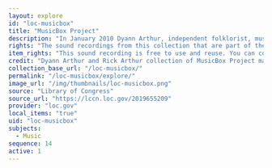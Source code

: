 ```yaml
---
layout: explore
id: "loc-musicbox"
title: "MusicBox Project"
description: "In January 2010 Dyann Arthur, independent folklorist, musicologist and Berklee College of Music alumni, founded MusicBox Project, a non-profit corporation in the state of Washington, whose mission it is to document and preserve our musical history while advancing music education and occupational avenues of creation and performance. Beginning in 2009, Dyann and Rick Arthur travelled through America meeting and interviewing women musicians of all ages and career levels. “Americana Women” was conceived as a three-pronged research approach: 1) an oral history interview; 2) an acoustic performance at the time and place of the interview; 3) a public performance."
rights: "The sound recordings from this collection that are part of the Citizen DJ project are free to use and reuse. You can copy, modify, distribute and perform the works, even for commercial purposes, all without asking permission. The American Folklife Center at the Library of Congress asks that artists approach the materials in this collection with respect for the culture and sensibilities of the people whose lives, ideas, and creativity are documented here. Artists are also reminded that privacy and publicity rights may pertain to certain uses of this material. Attribution is recommended but not required."
item_rights: "This sound recording is free to use and reuse. You can copy, modify, distribute and perform the work, even for commercial purposes, all without asking permission. The American Folklife Center at the Library of Congress asks that artists approach the materials in this collection with respect for the culture and sensibilities of the people whose lives, ideas, and creativity are documented here. Artists are also reminded that privacy and publicity rights may pertain to certain uses of this material. Attribution is recommended but not required."
credit: "Dyann Arthur and Rick Arthur collection of MusicBox Project materials (AFC 2010/029) Archive of Folk Culture, American Folklife Center, Library of Congress."
collection_base_url: "/loc-musicbox/"
permalink: "/loc-musicbox/explore/"
image_url: "/img/thumbnails/loc-musicbox.png"
source: "Library of Congress"
source_url: "https://lccn.loc.gov/2019655209"
provider: "loc.gov"
local_items: "true"
uid: "loc-musicbox"
subjects:
  - Music
sequence: 14
active: 1
---
```

